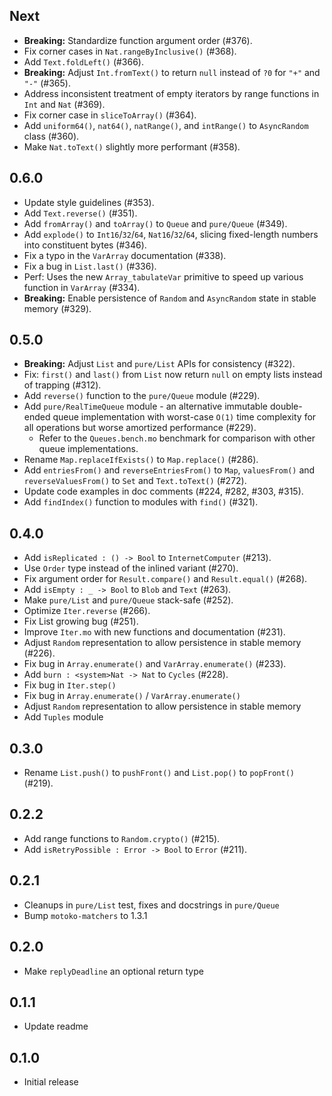 ## Next

* **Breaking:** Standardize function argument order (#376).
* Fix corner cases in `Nat.rangeByInclusive()` (#368).
* Add `Text.foldLeft()` (#366).
* **Breaking:** Adjust `Int.fromText()` to return `null` instead of `?0` for `"+"` and `"-"` (#365).
* Address inconsistent treatment of empty iterators by range functions in `Int` and `Nat` (#369).
* Fix corner case in `sliceToArray()` (#364).
* Add `uniform64()`, `nat64()`, `natRange()`, and `intRange()` to `AsyncRandom` class (#360).
* Make `Nat.toText()` slightly more performant (#358).

## 0.6.0

* Update style guidelines (#353).
* Add `Text.reverse()` (#351).
* Add `fromArray()` and `toArray()` to `Queue` and `pure/Queue` (#349).
* Add `explode()` to `Int16`/`32`/`64`, `Nat16`/`32`/`64`, slicing fixed-length numbers into constituent bytes (#346).
* Fix a typo in the `VarArray` documentation (#338).
* Fix a bug in `List.last()` (#336). 
* Perf: Uses the new `Array_tabulateVar` primitive to speed up various function in `VarArray` (#334).
* **Breaking:** Enable persistence of `Random` and `AsyncRandom` state in stable memory (#329).

## 0.5.0

* **Breaking:** Adjust `List` and `pure/List` APIs for consistency (#322).
* Fix: `first()` and `last()` from `List` now return `null` on empty lists instead of trapping (#312).
* Add `reverse()` function to the `pure/Queue` module (#229).
* Add `pure/RealTimeQueue` module - an alternative immutable double-ended queue implementation with worst-case `O(1)` time complexity for all operations but worse amortized performance (#229).
  * Refer to the `Queues.bench.mo` benchmark for comparison with other queue implementations.
* Rename `Map.replaceIfExists()` to `Map.replace()` (#286).
* Add `entriesFrom()` and `reverseEntriesFrom()` to `Map`, `valuesFrom()` and `reverseValuesFrom()` to `Set` and `Text.toText()` (#272).
* Update code examples in doc comments (#224, #282, #303, #315).
* Add `findIndex()` function to modules with `find()` (#321).

## 0.4.0

* Add `isReplicated : () -> Bool` to `InternetComputer` (#213).
* Use `Order` type instead of the inlined variant (#270).
* Fix argument order for `Result.compare()` and `Result.equal()` (#268).
* Add `isEmpty : _ -> Bool` to `Blob` and `Text` (#263).
* Make `pure/List` and `pure/Queue` stack-safe (#252).
* Optimize `Iter.reverse` (#266).
* Fix List growing bug (#251).
* Improve `Iter.mo` with new functions and documentation (#231).
* Adjust `Random` representation to allow persistence in stable memory (#226).
* Fix bug in `Array.enumerate()` and `VarArray.enumerate()` (#233).
* Add `burn : <system>Nat -> Nat` to `Cycles` (#228).
* Fix bug in `Iter.step()`
* Fix bug in `Array.enumerate()` / `VarArray.enumerate()`
* Adjust `Random` representation to allow persistence in stable memory
* Add `Tuples` module

## 0.3.0

* Rename `List.push()` to `pushFront()` and `List.pop()` to `popFront()` (#219).

## 0.2.2

* Add range functions to `Random.crypto()` (#215).
* Add `isRetryPossible : Error -> Bool` to `Error` (#211).

## 0.2.1

* Cleanups in `pure/List` test, fixes and docstrings in `pure/Queue`
* Bump `motoko-matchers` to 1.3.1

## 0.2.0

* Make `replyDeadline` an optional return type

## 0.1.1

* Update readme

## 0.1.0

* Initial release
